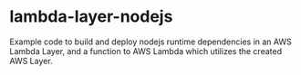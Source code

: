 # lambda-layer-nodejs

Example code to build and deploy nodejs runtime dependencies in an AWS Lambda Layer, and a function to AWS Lambda which utilizes the created AWS Layer.
